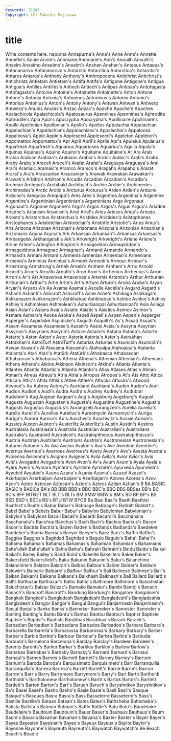 ```yaml
---
Keywords: 31247 
Copyright: (C) Takeshi Fujisawa
---
```


# title

Write contents here.
napurna Annapurna's Anna's Anne Anne's Annette Annette's
Annie Annie's Annmarie Annmarie's Ann's Anouilh Anouilh's Anselm Anselmo Anselmo's
Anselm's Anshan Anshan's Antaeus Antaeus's Antananarivo Antananarivo's Antarctic Antarctica Antarctica's
Antarctic's Antares Antares's Anthony Anthony's Anthropocene Antichrist Antichrist's Antichrists Antietam
Antietam's Antifa Antifa's Antigone Antigone's Antigua Antigua's Antilles Antilles's Antioch
Antioch's Antipas Antipas's Antofagasta Antofagasta's Antoine Antoine's Antoinette Antoinette's Anton
Antone Antone's Antonia Antonia's Antoninus Antoninus's Antonio Antonio's Antonius Antonius's
Anton's Antony Antony's Antwan Antwan's Antwerp Antwerp's Anubis Anubis's Anzac
Anzac's Apache Apache's Apaches Apalachicola Apalachicola's Apatosaurus Apennines Apennines's Aphrodite
Aphrodite's Apia Apia's Apocrypha Apocrypha's Apollinaire Apollinaire's Apollo Apollonian Apollonian's
Apollo's Apollos Appalachia Appalachian Appalachian's Appalachians Appalachians's Appalachia's Appaloosa Appaloosa's
Apple Apple's Appleseed Appleseed's Appleton Appleton's Appomattox Appomattox's Apr April
April's Aprils Apr's Apuleius Apuleius's Aquafresh Aquafresh's Aquarius Aquariuses Aquarius's
Aquila Aquila's Aquinas Aquinas's Aquino Aquino's Aquitaine Aquitaine's Ar Ara
Arab Arabia Arabian Arabian's Arabians Arabia's Arabic Arabic's Arab's Arabs
Araby Araby's Araceli Araceli's Arafat Arafat's Araguaya Araguaya's Aral Aral's
Aramaic Aramaic's Aramco Aramco's Arapaho Arapaho's Ararat Ararat's Ara's Araucanian
Araucanian's Arawak Arawakan Arawakan's Arawak's Arbitron Arbitron's Arcadia Arcadian Arcadian's
Arcadia's Archean Archean's Archibald Archibald's Archie Archie's Archimedes Archimedes's Arctic
Arctic's Arcturus Arcturus's Arden Arden's Arduino Arduino's Arequipa Arequipa's Ares
Ares's Argentina Argentina's Argentine Argentine's Argentinian Argentinian's Argentinians Argo Argonaut
Argonaut's Argonne Argonne's Argo's Argos Argos's Argus Argus's Ariadne Ariadne's
Arianism Arianism's Ariel Ariel's Aries Arieses Aries's Ariosto Ariosto's Aristarchus
Aristarchus's Aristides Aristides's Aristophanes Aristophanes's Aristotelian Aristotelian's Aristotle Aristotle's Arius
Arius's Ariz Arizona Arizonan Arizonan's Arizonans Arizona's Arizonian Arizonian's Arizonians
Arjuna Arjuna's Ark Arkansan Arkansan's Arkansas Arkansas's Arkhangelsk Arkhangelsk's Ark's
Arkwright Arkwright's Arlene Arlene's Arline Arline's Arlington Arlington's Armageddon Armageddon's
Armageddons Armagnac Armagnac's Armand Armando Armando's Armand's Armani Armani's Armenia
Armenian Armenian's Armenians Armenia's Arminius Arminius's Armonk Armonk's Armour Armour's
Armstrong Armstrong's Arneb Arneb's Arnhem Arnhem's Arno Arnold Arnold's Arno's
Arnulfo Arnulfo's Aron Aron's Arrhenius Arrhenius's Arron Arron's Ar's Art
Artaxerxes Artaxerxes's Artemis Artemis's Arthur Arthurian Arthurian's Arthur's Artie Artie's
Art's Arturo Arturo's Aruba Aruba's Aryan Aryan's Aryans A's As
Asama Asama's Ascella Ascella's Asgard Asgard's Ashanti Ashanti's Ashcroft Ashcroft's
Ashe Ashe's Ashikaga Ashikaga's Ashkenazim Ashkenazim's Ashkhabad Ashkhabad's Ashlee Ashlee's
Ashley Ashley's Ashmolean Ashmolean's Ashurbanipal Ashurbanipal's Asia Asiago Asian Asian's
Asians Asia's Asiatic Asiatic's Asiatics Asimov Asimov's Asmara Asmara's Asoka
Asoka's Aspell Aspell's Aspen Aspen's Asperger Asperger's Aspidiske Aspidiske's Asquith
Asquith's As's Assad Assad's Assam Assamese Assamese's Assam's Assisi Assisi's
Assyria Assyrian Assyrian's Assyrians Assyria's Astaire Astaire's Astana Astana's Astarte
Astarte's Aston Aston's Astor Astoria Astoria's Astor's Astrakhan Astrakhan's AstroTurf
AstroTurf's Asturias Asturias's Asunción Asunción's Aswan Aswan's At Atacama Atacama's
Atahualpa Atahualpa's Atalanta Atalanta's Atari Atari's Atatürk Atatürk's Athabasca Athabascan
Athabascan's Athabasca's Athena Athena's Athenian Athenian's Athenians Athens Athens's Atkins
Atkinson Atkinson's Atkins's Atlanta Atlanta's Atlantes Atlantic Atlantic's Atlantis Atlantis's
Atlas Atlases Atlas's Atman Atman's Atreus Atreus's Atria Atria's Atropos
Atropos's At's Ats Attic Attica Attica's Attic's Attila Attila's Attlee
Attlee's Attucks Attucks's Atwood Atwood's Au Aubrey Aubrey's Auckland Auckland's
Auden Auden's Audi Audion Audion's Audi's Audra Audra's Audrey Audrey's
Audubon Audubon's Aug Augean Augean's Aug's Augsburg Augsburg's August Augusta
Augustan Augustan's Augusta's Augustine Augustine's August's Augusts Augustus Augustus's Aurangzeb
Aurangzeb's Aurelia Aurelia's Aurelio Aurelio's Aurelius Aurelius's Aureomycin Aureomycin's Auriga
Auriga's Aurora Aurora's Au's Auschwitz Auschwitz's Aussie Aussie's Aussies Austen
Austen's Austerlitz Austerlitz's Austin Austin's Austins Australasia Australasia's Australia Australian
Australian's Australians Australia's Australoid Australoid's Australopithecus Australopithecus's Austria Austrian Austrian's
Austrians Austria's Austronesian Austronesian's Autumn Autumn's Av Ava Avalon Avalon's
Ava's Ave Aventine Aventine's Avernus Avernus's Averroes Averroes's Avery Avery's
Ave's Avesta Avesta's Avicenna Avicenna's Avignon Avignon's Avila Avila's Avior
Avior's Avis Avis's Avogadro Avogadro's Avon Avon's Av's Axum Axum's
Ayala Ayala's Ayers Ayers's Aymara Aymara's Ayrshire Ayrshire's Ayurveda Ayurveda's
Ayyubid Ayyubid's Azana Azana's Azania Azania's Azazel Azazel's Azerbaijan Azerbaijani
Azerbaijani's Azerbaijan's Azores Azores's Azov Azov's Aztec Aztecan Aztecan's Aztec's
Aztecs Aztlan Aztlan's B BA BASIC BASIC's BASICs BA's BB
BBB BBB's BBC BBC's BBQ BBS BBSes BB's BC BC's
BFF BITNET BLT BLT's BLTs BM BMW BMW's BM's BO
BP BP's BS BSD BSD's BSDs BS's BTU BTW BYOB
Ba Baal Baal's Baath Baathist Baathist's Baath's Babar Babar's Babbage
Babbage's Babbitt Babbitt's Babel Babel's Babels Babur Babur's Babylon Babylonian
Babylonian's Babylon's Babylons Bacall Bacall's Bacardi Bacardi's Bacchanalia Bacchanalia's Bacchus
Bacchus's Bach Bach's Backus Backus's Bacon Bacon's Bactria Bactria's Baden
Baden's Badlands Badlands's Baedeker Baedeker's Baeria Baeria's Baeyer Baeyer's Baez
Baez's Baffin Baffin's Baggies Baggies's Baghdad Baghdad's Baguio Baguio's Baha'i
Baha'i's Bahama Bahama's Bahamas Bahamas's Bahamian Bahamian's Bahamians Baha'ullah Baha'ullah's
Bahia Bahia's Bahrain Bahrain's Baidu Baidu's Baikal Baikal's Bailey Bailey's
Baird Baird's Bakelite Bakelite's Baker Baker's Bakersfield Bakersfield's Baku Bakunin
Bakunin's Baku's Balanchine Balanchine's Balaton Balaton's Balboa Balboa's Balder Balder's
Baldwin Baldwin's Balearic Balearic's Balfour Balfour's Bali Balinese Balinese's Bali's
Balkan Balkan's Balkans Balkans's Balkhash Balkhash's Ball Ballard Ballard's Ball's
Balthazar Balthazar's Baltic Baltic's Baltimore Baltimore's Baluchistan Baluchistan's Balzac Balzac's
Bamako Bamako's Bambi Bambi's Banach Banach's Bancroft Bancroft's Bandung Bandung's
Bangalore Bangalore's Bangkok Bangkok's Bangladesh Bangladeshi Bangladeshi's Bangladeshis Bangladesh's Bangor
Bangor's Bangui Bangui's Banjarmasin Banjarmasin's Banjul Banjul's Banks Banks's Banneker
Banneker's Bannister Bannister's Banting Banting's Bantu Bantu's Bantus Baotou Baotou's
Baptist Baptiste Baptiste's Baptist's Baptists Barabbas Barabbas's Barack Barack's Barbadian
Barbadian's Barbadians Barbados Barbados's Barbara Barbara's Barbarella Barbarella's Barbarossa Barbarossa's
Barbary Barbary's Barber Barber's Barbie Barbie's Barbour Barbour's Barbra Barbra's
Barbuda Barbuda's Barcelona Barcelona's Barclay Barclay's Bardeen Bardeen's Barents Barents's
Barker Barker's Barkley Barkley's Barlow Barlow's Barnabas Barnabas's Barnaby Barnaby's
Barnard Barnard's Barnaul Barnaul's Barnes Barnes's Barnett Barnett's Barney Barney's
Barnum Barnum's Baroda Baroda's Barquisimeto Barquisimeto's Barr Barranquilla Barranquilla's Barrera
Barrera's Barrett Barrett's Barrie Barrie's Barron Barron's Barr's Barry Barrymore
Barrymore's Barry's Bart Barth Bartholdi Bartholdi's Bartholomew Bartholomew's Barth's Bartók
Bartók's Bartlett Bartlett's Barton Barton's Bart's Baruch Baruch's Baryshnikov Baryshnikov's
Ba's Basel Basel's Basho Basho's Basie Basie's Basil Basil's Basque
Basque's Basques Basra Basra's Bass Basseterre Basseterre's Bass's Bastille Bastille's
Bataan Bataan's Bates Bates's Bathsheba Bathsheba's Batista Batista's Batman Batman's
Battle Battle's Batu Batu's Baudelaire Baudelaire's Baudouin Baudouin's Bauer Bauer's
Bauhaus Bauhaus's Baum Baum's Bavaria Bavarian Bavarian's Bavaria's Baxter Baxter's
Bayer Bayer's Bayes Bayesian Bayesian's Bayes's Bayeux Bayeux's Baylor Baylor's
Bayonne Bayonne's Bayreuth Bayreuth's Baywatch Baywatch's Be Beach Beach's Beadle
